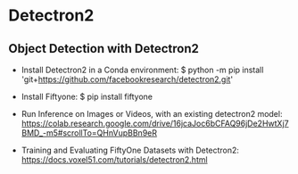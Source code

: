 # Detectron2
Object Detection with Detectron2
--------------------------------
- Install Detectron2 in a Conda environment: $ python -m pip install 'git+https://github.com/facebookresearch/detectron2.git'
  
- Install Fiftyone: $ pip install fiftyone
  
- Run Inference on Images or Videos, with an existing detectron2 model: https://colab.research.google.com/drive/16jcaJoc6bCFAQ96jDe2HwtXj7BMD_-m5#scrollTo=QHnVupBBn9eR
  
- Training and Evaluating FiftyOne Datasets with Detectron2: https://docs.voxel51.com/tutorials/detectron2.html
